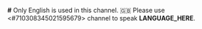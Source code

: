 **#** Only English is used in this channel.
🇬🇧 Please use <#710308345021595679> channel to speak **LANGUAGE_HERE**.
